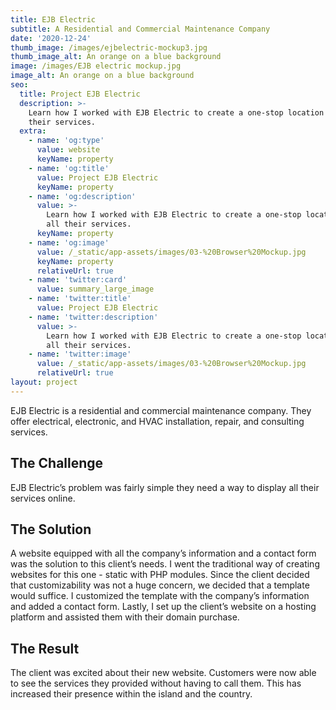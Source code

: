 ```yaml
---
title: EJB Electric
subtitle: A Residential and Commercial Maintenance Company
date: '2020-12-24'
thumb_image: /images/ejbelectric-mockup3.jpg
thumb_image_alt: An orange on a blue background
image: /images/EJB electric mockup.jpg
image_alt: An orange on a blue background
seo:
  title: Project EJB Electric
  description: >-
    Learn how I worked with EJB Electric to create a one-stop location for all
    their services.
  extra:
    - name: 'og:type'
      value: website
      keyName: property
    - name: 'og:title'
      value: Project EJB Electric
      keyName: property
    - name: 'og:description'
      value: >-
        Learn how I worked with EJB Electric to create a one-stop location for
        all their services.
      keyName: property
    - name: 'og:image'
      value: /_static/app-assets/images/03-%20Browser%20Mockup.jpg
      keyName: property
      relativeUrl: true
    - name: 'twitter:card'
      value: summary_large_image
    - name: 'twitter:title'
      value: Project EJB Electric
    - name: 'twitter:description'
      value: >-
        Learn how I worked with EJB Electric to create a one-stop location for
        all their services.
    - name: 'twitter:image'
      value: /_static/app-assets/images/03-%20Browser%20Mockup.jpg
      relativeUrl: true
layout: project
---
```

EJB Electric is a residential and commercial maintenance company. They offer electrical, electronic, and HVAC installation, repair, and consulting services.

## The Challenge 


EJB Electric’s problem was fairly simple they need a way to display all their services online. 


## The Solution


A website equipped with all the company’s information and a contact form was the solution to this client’s needs. I went the traditional way of creating websites for this one - static with PHP modules. Since the client decided that customizability was not a huge concern, we decided that a template would suffice. I customized the template with the company’s information and added a contact form. Lastly, I set up the client’s website on a hosting platform and assisted them with their domain purchase.



## The Result

The client was excited about their new website. Customers were now able to see the services they provided without having to call them. This has increased their presence within the island and the country.
